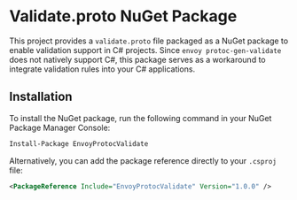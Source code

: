 # Validate.proto NuGet Package

This project provides a `validate.proto` file packaged as a NuGet package to enable validation support in C# projects. Since `envoy protoc-gen-validate` does not natively support C#, this package serves as a workaround to integrate validation rules into your C# applications.

## Installation

To install the NuGet package, run the following command in your NuGet Package Manager Console:

```sh
Install-Package EnvoyProtocValidate
```

Alternatively, you can add the package reference directly to your `.csproj` file:

```xml
<PackageReference Include="EnvoyProtocValidate" Version="1.0.0" />
```
